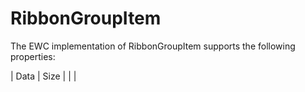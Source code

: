 # RibbonGroupItem

The EWC implementation of RibbonGroupItem supports the following properties:

 |   Data  |   Size  |         |        |
